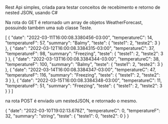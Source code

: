 Rest Api simples, criada para testar conceitos de recebimento e retorno de nested JSON, usando C#


Na rota do GET é retornado um array de objetos WeatherForecast, possuindo também uma sub classe Teste.

[
  {
    "date": "2022-03-11T16:00:08.3380456-03:00",
    "temperatureC": 14,
    "temperatureF": 57,
    "summary": "Balmy",
    "teste": {
      "teste1": 2,
      "teste2": 3
    }
  },
  {
    "date": "2022-03-12T16:00:08.3384315-03:00",
    "temperatureC": 37,
    "temperatureF": 98,
    "summary": "Freezing",
    "teste": {
      "teste1": 2,
      "teste2": 3
    }
  },
  {
    "date": "2022-03-13T16:00:08.3384344-03:00",
    "temperatureC": 38,
    "temperatureF": 100,
    "summary": "Balmy",
    "teste": {
      "teste1": 2,
      "teste2": 3
    }
  },
  {
    "date": "2022-03-14T16:00:08.3384347-03:00",
    "temperatureC": 47,
    "temperatureF": 116,
    "summary": "Freezing",
    "teste": {
      "teste1": 2,
      "teste2": 3
    }
  },
  {
    "date": "2022-03-15T16:00:08.3384348-03:00",
    "temperatureC": 11,
    "temperatureF": 51,
    "summary": "Freezing",
    "teste": {
      "teste1": 2,
      "teste2": 3
    }
  }
]


na rota POST é enviado um nestedJSON, e retornado o mesmo.

{
  "date": "2022-03-10T19:02:13.678Z",
  "temperatureC": 0,
  "temperatureF": 32,
  "summary": "string",
  "teste": {
    "teste1": 0,
    "teste2": 0
  }
}
